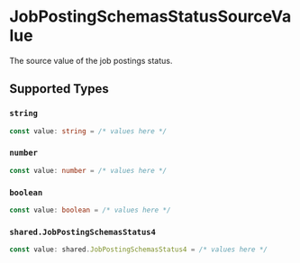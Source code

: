 # JobPostingSchemasStatusSourceValue

The source value of the job postings status.


## Supported Types

### `string`

```typescript
const value: string = /* values here */
```

### `number`

```typescript
const value: number = /* values here */
```

### `boolean`

```typescript
const value: boolean = /* values here */
```

### `shared.JobPostingSchemasStatus4`

```typescript
const value: shared.JobPostingSchemasStatus4 = /* values here */
```

